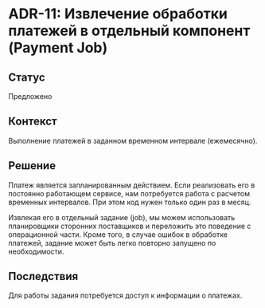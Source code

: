 # ADR-11: Извлечение обработки платежей в отдельный компонент (Payment Job)

## Статус

Предложено

## Контекст

Выполнение платежей в заданном временном интервале (ежемесячно).

## Решение

Платеж является запланированным действием. Если реализовать его в постоянно работающем сервисе, нам потребуется работа с расчетом временных интервалов. При этом код нужен только один раз в месяц.

Извлекая его в отдельный задание (job), мы можем использовать планировщики сторонних поставщиков и переложить это поведение с операционной части. Кроме того, в случае ошибок в обработке платежей, задание может быть легко повторно запущено по необходимости.

## Последствия

Для работы задания потребуется доступ к информации о платежах.
